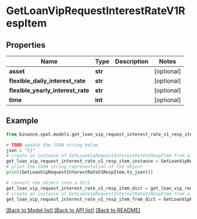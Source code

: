 # GetLoanVipRequestInterestRateV1RespItem


## Properties

Name | Type | Description | Notes
------------ | ------------- | ------------- | -------------
**asset** | **str** |  | [optional] 
**flexible_daily_interest_rate** | **str** |  | [optional] 
**flexible_yearly_interest_rate** | **str** |  | [optional] 
**time** | **int** |  | [optional] 

## Example

```python
from binance.spot.models.get_loan_vip_request_interest_rate_v1_resp_item import GetLoanVipRequestInterestRateV1RespItem

# TODO update the JSON string below
json = "{}"
# create an instance of GetLoanVipRequestInterestRateV1RespItem from a JSON string
get_loan_vip_request_interest_rate_v1_resp_item_instance = GetLoanVipRequestInterestRateV1RespItem.from_json(json)
# print the JSON string representation of the object
print(GetLoanVipRequestInterestRateV1RespItem.to_json())

# convert the object into a dict
get_loan_vip_request_interest_rate_v1_resp_item_dict = get_loan_vip_request_interest_rate_v1_resp_item_instance.to_dict()
# create an instance of GetLoanVipRequestInterestRateV1RespItem from a dict
get_loan_vip_request_interest_rate_v1_resp_item_from_dict = GetLoanVipRequestInterestRateV1RespItem.from_dict(get_loan_vip_request_interest_rate_v1_resp_item_dict)
```
[[Back to Model list]](../README.md#documentation-for-models) [[Back to API list]](../README.md#documentation-for-api-endpoints) [[Back to README]](../README.md)


